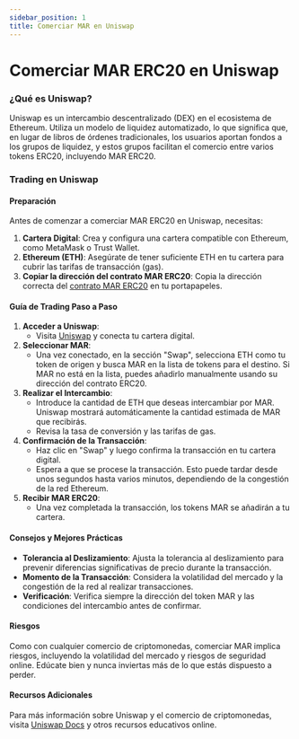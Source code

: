 ```yaml
---
sidebar_position: 1
title: Comerciar MAR en Uniswap
---
```


# Comerciar MAR ERC20 en Uniswap

### ¿Qué es Uniswap?

Uniswap es un intercambio descentralizado (DEX) en el ecosistema de Ethereum. Utiliza un modelo de liquidez automatizado, lo que significa que, en lugar de libros de órdenes tradicionales, los usuarios aportan fondos a los grupos de liquidez, y estos grupos facilitan el comercio entre varios tokens ERC20, incluyendo MAR ERC20.

### Trading en Uniswap

#### Preparación
Antes de comenzar a comerciar MAR ERC20 en Uniswap, necesitas:

1. **Cartera Digital**: Crea y configura una cartera compatible con Ethereum, como MetaMask o Trust Wallet.
2. **Ethereum (ETH)**: Asegúrate de tener suficiente ETH en tu cartera para cubrir las tarifas de transacción (gas).
3. **Copiar la dirección del contrato MAR ERC20**: Copia la dirección correcta del [contrato MAR ERC20](/docs/learn/mar-erc20/specifications) en tu portapapeles.

#### Guía de Trading Paso a Paso
1. **Acceder a Uniswap**:
   - Visita [Uniswap](https://app.uniswap.org) y conecta tu cartera digital.
2. **Seleccionar MAR**: 
   - Una vez conectado, en la sección "Swap", selecciona ETH como tu token de origen y busca MAR en la lista de tokens para el destino. Si MAR no está en la lista, puedes añadirlo manualmente usando su dirección del contrato ERC20.
3. **Realizar el Intercambio**:
   - Introduce la cantidad de ETH que deseas intercambiar por MAR. Uniswap mostrará automáticamente la cantidad estimada de MAR que recibirás.
   - Revisa la tasa de conversión y las tarifas de gas.
4. **Confirmación de la Transacción**:
   - Haz clic en "Swap" y luego confirma la transacción en tu cartera digital.
   - Espera a que se procese la transacción. Esto puede tardar desde unos segundos hasta varios minutos, dependiendo de la congestión de la red Ethereum.
5. **Recibir MAR ERC20**: 
   - Una vez completada la transacción, los tokens MAR se añadirán a tu cartera.

#### Consejos y Mejores Prácticas
- **Tolerancia al Deslizamiento**: Ajusta la tolerancia al deslizamiento para prevenir diferencias significativas de precio durante la transacción.
- **Momento de la Transacción**: Considera la volatilidad del mercado y la congestión de la red al realizar transacciones.
- **Verificación**: Verifica siempre la dirección del token MAR y las condiciones del intercambio antes de confirmar.

#### Riesgos
Como con cualquier comercio de criptomonedas, comerciar MAR implica riesgos, incluyendo la volatilidad del mercado y riesgos de seguridad online. Edúcate bien y nunca inviertas más de lo que estás dispuesto a perder.

#### Recursos Adicionales
Para más información sobre Uniswap y el comercio de criptomonedas, visita [Uniswap Docs](https://docs.uniswap.org) y otros recursos educativos online.